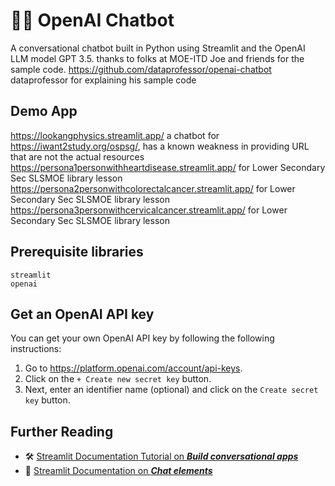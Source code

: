 # 🤖💬 OpenAI Chatbot

A conversational chatbot built in Python using Streamlit and the OpenAI LLM model GPT 3.5.
thanks to 
folks at MOE-ITD Joe and friends for the sample code.
https://github.com/dataprofessor/openai-chatbot dataprofessor for explaining his sample code

## Demo App

https://lookangphysics.streamlit.app/ a chatbot for https://iwant2study.org/ospsg/, has a known weakness in providing URL that are not the actual resources
https://persona1personwithheartdisease.streamlit.app/ for Lower Secondary Sec SLSMOE library lesson
https://persona2personwithcolorectalcancer.streamlit.app/ for Lower Secondary Sec SLSMOE library lesson
https://persona3personwithcervicalcancer.streamlit.app/ for Lower Secondary Sec SLSMOE library lesson

## Prerequisite libraries

```
streamlit
openai
```

## Get an OpenAI API key

You can get your own OpenAI API key by following the following instructions:
1. Go to https://platform.openai.com/account/api-keys.
2. Click on the `+ Create new secret key` button.
3. Next, enter an identifier name (optional) and click on the `Create secret key` button.

## Further Reading

- 🛠️ [Streamlit Documentation Tutorial on _**Build conversational apps**_](https://docs.streamlit.io/knowledge-base/tutorials/build-conversational-apps)
- 📖 [Streamlit Documentation on _**Chat elements**_](https://docs.streamlit.io/library/api-reference/chat)
